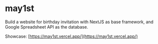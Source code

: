 # may1st

Build a website for birthday invitation with NextJS as base framework, and Google Spreadsheet API as the database.

Showcase: [https://may1st.vercel.app/](https://may1st.vercel.app/)